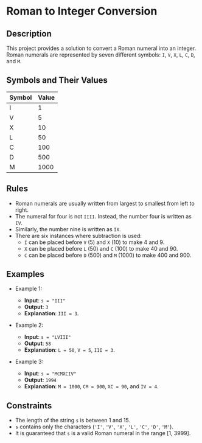 
# Roman to Integer Conversion

## Description
This project provides a solution to convert a Roman numeral into an integer. Roman numerals are represented by seven different symbols: `I`, `V`, `X`, `L`, `C`, `D`, and `M`.

## Symbols and Their Values
| Symbol | Value |
| ------ | ----- |
| I      | 1     |
| V      | 5     |
| X      | 10    |
| L      | 50    |
| C      | 100   |
| D      | 500   |
| M      | 1000  |

## Rules
- Roman numerals are usually written from largest to smallest from left to right.
- The numeral for four is not `IIII`. Instead, the number four is written as `IV`.
- Similarly, the number nine is written as `IX`.
- There are six instances where subtraction is used:
  - `I` can be placed before `V` (5) and `X` (10) to make 4 and 9.
  - `X` can be placed before `L` (50) and `C` (100) to make 40 and 90.
  - `C` can be placed before `D` (500) and `M` (1000) to make 400 and 900.

## Examples
- Example 1:
  - **Input**: `s = "III"`
  - **Output**: `3`
  - **Explanation**: `III = 3`.

- Example 2:
  - **Input**: `s = "LVIII"`
  - **Output**: `58`
  - **Explanation**: `L = 50`, `V = 5`, `III = 3`.

- Example 3:
  - **Input**: `s = "MCMXCIV"`
  - **Output**: `1994`
  - **Explanation**: `M = 1000`, `CM = 900`, `XC = 90`, and `IV = 4`.

## Constraints
- The length of the string `s` is between 1 and 15.
- `s` contains only the characters (`'I'`, `'V'`, `'X'`, `'L'`, `'C'`, `'D'`, `'M'`).
- It is guaranteed that `s` is a valid Roman numeral in the range [1, 3999].


